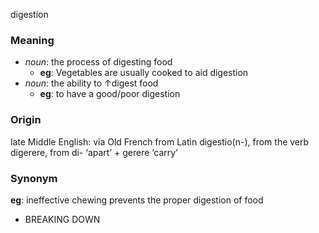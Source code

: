 digestion
### Meaning
+ _noun_: the process of digesting food
	+ __eg__: Vegetables are usually cooked to aid digestion
+ _noun_: the ability to ↑digest food
	+ __eg__: to have a good/poor digestion

### Origin

late Middle English: via Old French from Latin digestio(n-), from the verb digerere, from di- ‘apart’ + gerere ‘carry’

### Synonym

__eg__: ineffective chewing prevents the proper digestion of food

+ BREAKING DOWN


